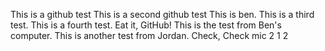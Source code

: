 This is a github test
This is a second github test
This is ben. This is a third test.
This is a fourth test. Eat it, GitHub!
This is the test from Ben's computer.
This is another test from Jordan.
Check, Check mic 2 1 2
